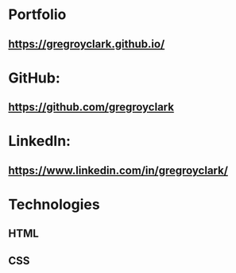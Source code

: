 # Portfolio
## https://gregroyclark.github.io/

# GitHub:
## https://github.com/gregroyclark

# LinkedIn:
##  https://www.linkedin.com/in/gregroyclark/

# Technologies
## HTML
## CSS